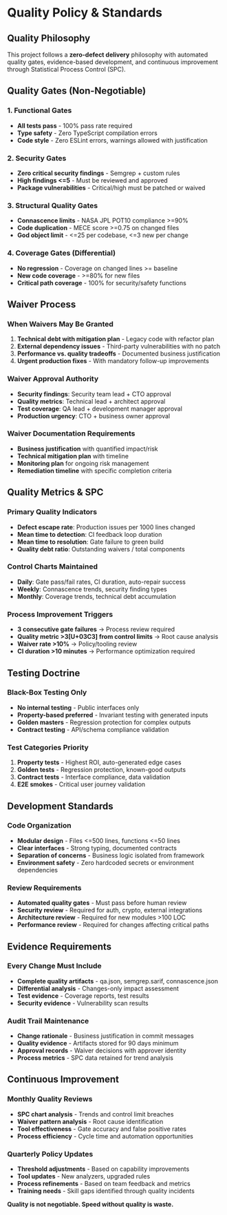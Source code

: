 # Quality Policy & Standards

## Quality Philosophy
This project follows a **zero-defect delivery** philosophy with automated quality gates, evidence-based development, and continuous improvement through Statistical Process Control (SPC).

## Quality Gates (Non-Negotiable)

### 1. Functional Gates
- **All tests pass** - 100% pass rate required
- **Type safety** - Zero TypeScript compilation errors
- **Code style** - Zero ESLint errors, warnings allowed with justification

### 2. Security Gates  
- **Zero critical security findings** - Semgrep + custom rules
- **High findings <=5** - Must be reviewed and approved
- **Package vulnerabilities** - Critical/high must be patched or waived

### 3. Structural Quality Gates
- **Connascence limits** - NASA JPL POT10 compliance >=90%
- **Code duplication** - MECE score >=0.75 on changed files
- **God object limit** - <=25 per codebase, <=3 new per change

### 4. Coverage Gates (Differential)
- **No regression** - Coverage on changed lines >= baseline
- **New code coverage** - >=80% for new files
- **Critical path coverage** - 100% for security/safety functions

## Waiver Process

### When Waivers May Be Granted
1. **Technical debt with mitigation plan** - Legacy code with refactor plan
2. **External dependency issues** - Third-party vulnerabilities with no patch
3. **Performance vs. quality tradeoffs** - Documented business justification
4. **Urgent production fixes** - With mandatory follow-up improvements

### Waiver Approval Authority
- **Security findings**: Security team lead + CTO approval
- **Quality metrics**: Technical lead + architect approval  
- **Test coverage**: QA lead + development manager approval
- **Production urgency**: CTO + business owner approval

### Waiver Documentation Requirements
- **Business justification** with quantified impact/risk
- **Technical mitigation plan** with timeline
- **Monitoring plan** for ongoing risk management
- **Remediation timeline** with specific completion criteria

## Quality Metrics & SPC

### Primary Quality Indicators
- **Defect escape rate**: Production issues per 1000 lines changed
- **Mean time to detection**: CI feedback loop duration
- **Mean time to resolution**: Gate failure to green build
- **Quality debt ratio**: Outstanding waivers / total components

### Control Charts Maintained
- **Daily**: Gate pass/fail rates, CI duration, auto-repair success
- **Weekly**: Connascence trends, security finding types
- **Monthly**: Coverage trends, technical debt accumulation

### Process Improvement Triggers
- **3 consecutive gate failures** -> Process review required
- **Quality metric >3[U+03C3] from control limits** -> Root cause analysis
- **Waiver rate >10%** -> Policy/tooling review
- **CI duration >10 minutes** -> Performance optimization required

## Testing Doctrine

### Black-Box Testing Only
- **No internal testing** - Public interfaces only
- **Property-based preferred** - Invariant testing with generated inputs
- **Golden masters** - Regression protection for complex outputs
- **Contract testing** - API/schema compliance validation

### Test Categories Priority
1. **Property tests** - Highest ROI, auto-generated edge cases
2. **Golden tests** - Regression protection, known-good outputs  
3. **Contract tests** - Interface compliance, data validation
4. **E2E smokes** - Critical user journey validation

## Development Standards

### Code Organization
- **Modular design** - Files <=500 lines, functions <=50 lines
- **Clear interfaces** - Strong typing, documented contracts
- **Separation of concerns** - Business logic isolated from framework
- **Environment safety** - Zero hardcoded secrets or environment dependencies

### Review Requirements
- **Automated quality gates** - Must pass before human review
- **Security review** - Required for auth, crypto, external integrations
- **Architecture review** - Required for new modules >100 LOC
- **Performance review** - Required for changes affecting critical paths

## Evidence Requirements

### Every Change Must Include
- **Complete quality artifacts** - qa.json, semgrep.sarif, connascence.json
- **Differential analysis** - Changes-only impact assessment
- **Test evidence** - Coverage reports, test results
- **Security evidence** - Vulnerability scan results

### Audit Trail Maintenance
- **Change rationale** - Business justification in commit messages
- **Quality evidence** - Artifacts stored for 90 days minimum
- **Approval records** - Waiver decisions with approver identity
- **Process metrics** - SPC data retained for trend analysis

## Continuous Improvement

### Monthly Quality Reviews
- **SPC chart analysis** - Trends and control limit breaches
- **Waiver pattern analysis** - Root cause identification
- **Tool effectiveness** - Gate accuracy and false positive rates
- **Process efficiency** - Cycle time and automation opportunities

### Quarterly Policy Updates
- **Threshold adjustments** - Based on capability improvements
- **Tool updates** - New analyzers, upgraded rules
- **Process refinements** - Based on team feedback and metrics
- **Training needs** - Skill gaps identified through quality incidents

**Quality is not negotiable. Speed without quality is waste.**